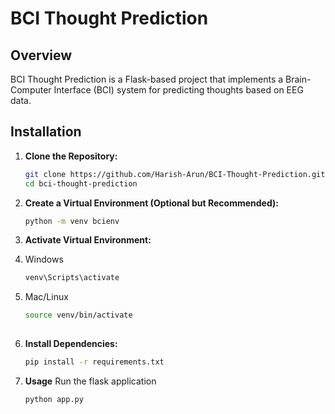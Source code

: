 # BCI Thought Prediction

## Overview

BCI Thought Prediction is a Flask-based project that implements a Brain-Computer Interface (BCI) system for predicting thoughts based on EEG data.

## Installation

1. **Clone the Repository:**

   ```bash
   git clone https://github.com/Harish-Arun/BCI-Thought-Prediction.git
   cd bci-thought-prediction
   
2. **Create a Virtual Environment (Optional but Recommended):**
 
   ```bash
   python -m venv bcienv
   
3. **Activate Virtual Environment:**
  1. Windows
     ```bash
     venv\Scripts\activate
  2. Mac/Linux
     ```bash
     source venv/bin/activate
   
 4. **Install Dependencies:**
    ```bash
    pip install -r requirements.txt

    
 5. **Usage**
    Run the flask application
    ```bash
    python app.py
